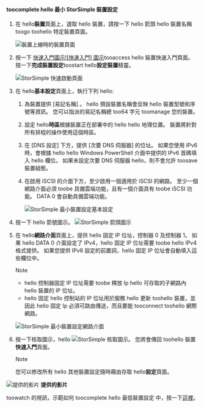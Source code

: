 <!--author=alkohli last changed: 9/17/15-->

#### <a name="toocomplete-hello-minimum-storsimple-device-setup"></a>toocomplete hello 最小 StorSimple 裝置設定
1. 在 hello**裝置**頁面上，選取 hello 裝置，請按一下 hello 箭頭 hello 裝置名稱 toogo toohello 特定裝置頁面。 
   
    ![裝置上線時的裝置頁面](./media/storsimple-complete-minimum-device-setup/HCS_DevicesPageM-include.png) 
2. 按一下 [快速入門圖示![快速入門] 圖示](./media/storsimple-complete-minimum-device-setup/HCS_QuickStartIcon-include.png)tooaccess hello 裝置快速入門頁面。 按一下**完成裝置設定**toostart hello**設定裝置**精靈。
   
    ![StorSimple 快速啟動頁面](./media/storsimple-complete-minimum-device-setup/Device_Quick_Start_page_1M.png)
3. 在 hello**基本設定**頁面上，執行下列 hello:
   
   1. 為裝置提供 [易記名稱]  。 hello 預設裝置名稱會反映 hello 裝置型號和序號等資訊。 您可以指派的易記名稱總 too64 字元 toomanage 您的裝置。
   2. 設定 hello**時區**根據裝置正在部署中的 hello hello 地理位置。 裝置將針對所有排程的操作使用這個時區。
   3. 在 [DNS 設定] 下方，提供 [次要 DNS 伺服器] 的位址。 如果您使用 IPv6 時，會根據 hello hello Windows PowerShell 介面中提供的 IPv6 首碼填入 hello 欄位。 
      如果未設定次要 DNS 伺服器 hello，則不會允許 toosave 裝置組態。
   4. 在啟用 iSCSI 的介面下方，至少啟用一個適用於 iSCSI 的網路。 至少一個網路介面必須 toobe 具備雲端功能，且有一個介面具有 toobe iSCSI 功能。 DATA 0 會自動具備雲端功能。
      
      ![StorSimple 最小裝置設定基本設定](./media/storsimple-complete-minimum-device-setup/HCS_MinDeviceSetupBasicSettings1-include.png)
4. 按一下 hello 箭號圖示。 ![StorSimple 箭頭圖示](./media/storsimple-complete-minimum-device-setup/HCS_ArrowIcon-include.png)
5. 在 hello**網路介面**頁面上，提供 hello 固定 IP 位址，控制器 0 及控制器 1。 如果 hello DATA 0 介面設定了 IPv4，hello 固定 IP 位址需要 toobe hello IPv4 格式提供。 如果您提供 IPv6 設定的前置詞，hello 固定 IP 位址會自動填入這些欄位中。

    > [!NOTE] 
    > - hello 控制器固定 IP 位址需要 toobe 釋放 Ip hello 可存取的子網路內 hello 裝置的 IP 位址。
    > - hello 固定 hello 控制站的 IP 位址用於服務 hello 更新 toohello 裝置，並因此 hello 固定 Ip 必須可路由傳送，而且要能 tooconnect toohello 網際網路。

    ![StorSimple 最小裝置設定網路介面](./media/storsimple-complete-minimum-device-setup/HCS_MinDeviceSetupNetworkInterfaces2-include.png)

1. 按一下核取圖示，hello ![StorSimple 核取圖示](./media/storsimple-complete-minimum-device-setup/HCS_CheckIcon-include.png)。
   您將會傳回 toohello 裝置**快速入門**頁面。
   
   > [!NOTE]
   > 您可以修改所有 hello 其他裝置設定隨時藉由存取 hello**設定**頁面。
   > 
   > 

![提供的影片](./media/storsimple-complete-minimum-device-setup/Video_icon.png) **提供的影片**

toowatch 的視訊，示範如何 toocomplete hello 最低裝置設定 中，按一下[這裡](https://azure.microsoft.com/documentation/videos/minimum-storsimple-device-setup/)。

